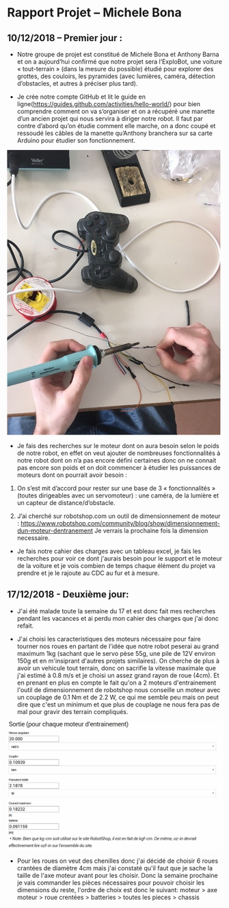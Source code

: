 # Rapport Projet – Michele Bona

## 10/12/2018 – Premier jour :


* Notre groupe de projet est constitué de Michele Bona et Anthony Barna et on a aujourd’hui confirmé que notre projet sera l’ExploBot, une voiture « tout-terrain » (dans la mesure du possible) étudié pour explorer des grottes, des couloirs, les pyramides (avec lumières, caméra, détection d’obstacles, et autres à préciser plus tard).

* Je crée notre compte GitHub et lit le guide en ligne(https://guides.github.com/activities/hello-world/) pour bien comprendre comment on va s’organiser et on a récupéré une manette d’un ancien projet qui nous servira à diriger notre robot. Il faut par contre d’abord qu’on étudie comment elle marche, on a donc coupé et ressoudé les câbles de la manette qu’Anthony branchera sur sa carte Arduino pour étudier son fonctionnement.

![Soudage cables, cf documents/images/ima.jpg](documents/images/ima.jpg)
  
* Je fais des recherches sur le moteur dont on aura besoin selon le poids de notre robot, en effet on veut ajouter de nombreuses fonctionnalités à notre robot dont on n’a pas encore défini certaines donc on ne connait pas encore son poids et on doit commencer à étudier les puissances de moteurs dont on pourrait avoir besoin :

1. On s’est mit d’accord pour rester sur une base de 3 « fonctionnalités » (toutes dirigeables avec un servomoteur) : une caméra, de la lumière et un capteur de distance/d’obstacle.

2. J’ai cherché sur robotshop.com un outil de dimensionnement de moteur : https://www.robotshop.com/community/blog/show/dimensionnement-dun-moteur-dentranement
Je verrais la prochaine fois la dimension necessaire.

* Je fais notre cahier des charges avec un tableau excel, je fais les recherches pour voir ce dont j'aurais besoin pour le support et le moteur de la voiture et je vois combien de temps chaque élément du projet va prendre et je le rajoute au CDC au fur et à mesure.


## 17/12/2018 - Deuxième jour:


* J'ai été malade toute la semaine du 17 et est donc fait mes recherches pendant les vacances et ai perdu mon cahier des charges que j'ai donc refait.

* J'ai choisi les caracteristiques des moteurs nécessaire pour faire tourner nos roues en partant de l'idée que notre robot peserai au grand maximum 1kg (sachant que le servo pèse 55g, une pile de 12V environ 150g et en m'insiprant d'autres projets similaires). On cherche de plus à avoir un vehicule tout terrain, donc on sacrifie la vitesse maximale que j'ai estimé à 0.8 m/s et je choisi un assez grand rayon de roue (4cm). Et en prenant en plus en compte le fait  qu'on a 2 moteurs d'entrainement l'outil de dimensionnement de robotshop nous conseille un moteur avec un couplage de 0.1 Nm et de 2.2 W, ce qui me semble peu mais on peut dire que c'est un minimum et que plus de couplage ne nous fera pas de mal pour gravir des terrain compliqués.

![Caractéristiques du moteur, cf documents/images/carac_moteur.png](documents/images/carac_moteur.png)

* Pour les roues on veut des chenilles donc j'ai décidé de choisir 6 roues crantées de diamètre 4cm mais j'ai constaté qu'il faut que je sache la taille de l'axe moteur avant pour les choisir. Donc la semaine prochaine je vais commander les pièces nécessaires pour pouvoir choisir les dimensions du reste, l'ordre de choix est donc le suivant: moteur > axe moteur > roue crentées > batteries > toutes les pieces > chassis
